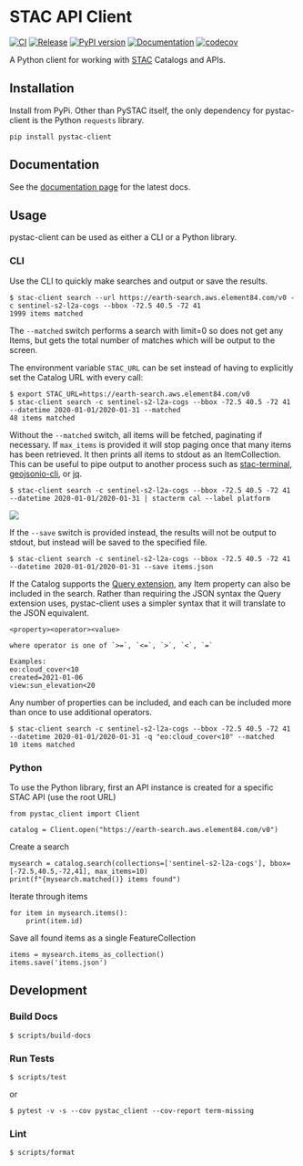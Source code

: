 STAC API Client
===============

[![CI](https://github.com/stac-utils/pystac-client/actions/workflows/continuous-integration.yml/badge.svg)](https://github.com/stac-utils/pystac-client/actions/workflows/continuous-integration.yml)
[![Release](https://github.com/stac-utils/pystac-client/actions/workflows/release.yml/badge.svg)](https://github.com/stac-utils/pystac-client/actions/workflows/release.yml)
[![PyPI version](https://badge.fury.io/py/pystac-client.svg)](https://badge.fury.io/py/pystac-client)
[![Documentation](https://readthedocs.org/projects/pystac-client/badge/?version=latest)](https://pystac-client.readthedocs.io/en/latest/)
[![codecov](https://codecov.io/gh/stac-utils/pystac-client/branch/main/graph/badge.svg)](https://codecov.io/gh/stac-utils/pystac-client)


A Python client for working with [STAC](https://stacspec.org/) Catalogs and APIs.

## Installation

Install from PyPi. Other than PySTAC itself, the only dependency for pystac-client is the Python `requests` library.

```shell
pip install pystac-client
```

## Documentation

See the [documentation page](https://pystac-client.readthedocs.io/en/latest/) for the latest docs.

## Usage

pystac-client can be used as either a CLI or a Python library.

### CLI

Use the CLI to quickly make searches and output or save the results.

```
$ stac-client search --url https://earth-search.aws.element84.com/v0 -c sentinel-s2-l2a-cogs --bbox -72.5 40.5 -72 41
1999 items matched
```

The `--matched` switch performs a search with limit=0 so does not get any Items, but gets the total number of 
matches which will be output to the screen.

The environment variable `STAC_URL` can be set instead of having to explicitly set the Catalog URL with every call:

```
$ export STAC_URL=https://earth-search.aws.element84.com/v0 
$ stac-client search -c sentinel-s2-l2a-cogs --bbox -72.5 40.5 -72 41 --datetime 2020-01-01/2020-01-31 --matched
48 items matched
```

Without the `--matched` switch, all items will be fetched, paginating if necessary. If `max_items` is provided 
it will stop paging once that many items has been retrieved. It then prints all items to stdout as an ItemCollection.
This can be useful to pipe output to another process such as [stac-terminal](https://github.com/stac-utils/stac-terminal),
[geojsonio-cli](https://github.com/mapbox/geojsonio-cli), or [jq](https://stedolan.github.io/jq/).

```
$ stac-client search -c sentinel-s2-l2a-cogs --bbox -72.5 40.5 -72 41 --datetime 2020-01-01/2020-01-31 | stacterm cal --label platform
```

![](docs/source/images/stacterm-cal.png)

If the `--save` switch is provided instead, the results will not be output to stdout, but instead will be saved to
the specified file.

```
$ stac-client search -c sentinel-s2-l2a-cogs --bbox -72.5 40.5 -72 41 --datetime 2020-01-01/2020-01-31 --save items.json
```

If the Catalog supports the [Query extension](https://github.com/radiantearth/stac-api-spec/tree/master/fragments/query),
any Item property can also be included in the search. Rather than requiring the JSON syntax the Query extension uses,
pystac-client uses a simpler syntax that it will translate to the JSON equivalent. 

```
<property><operator><value>

where operator is one of `>=`, `<=`, `>`, `<`, `=`

Examples:
eo:cloud_cover<10
created=2021-01-06
view:sun_elevation<20
```


Any number of properties can be included, and each can be included more than once to use additional operators.

```
$ stac-client search -c sentinel-s2-l2a-cogs --bbox -72.5 40.5 -72 41 --datetime 2020-01-01/2020-01-31 -q "eo:cloud_cover<10" --matched
10 items matched
```

### Python

To use the Python library, first an API instance is created for a specific STAC API (use the root URL)

```
from pystac_client import Client

catalog = Client.open("https://earth-search.aws.element84.com/v0")
```

Create a search
```
mysearch = catalog.search(collections=['sentinel-s2-l2a-cogs'], bbox=[-72.5,40.5,-72,41], max_items=10)
print(f"{mysearch.matched()} items found")
```

Iterate through items

```
for item in mysearch.items():
    print(item.id)
```

Save all found items as a single FeatureCollection

```
items = mysearch.items_as_collection()
items.save('items.json')
```

## Development

### Build Docs

```shell
$ scripts/build-docs
```

### Run Tests

```shell
$ scripts/test
```

or

```shell
$ pytest -v -s --cov pystac_client --cov-report term-missing
```

### Lint

```shell
$ scripts/format
```

